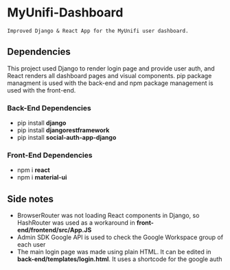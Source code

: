 # MyUnifi-Dashboard
```
Improved Django & React App for the MyUnifi user dashboard.
```

## Dependencies
This project used Django to render login page and provide user auth, and React renders all dashboard pages and visual components.
pip package managment is used with the back-end and npm package management is used with the front-end.

### Back-End Dependencies
- pip install **django**
- pip install **djangorestframework**
- pip install **social-auth-app-django**

### Front-End Dependencies
- npm i **react**
- npm i **material-ui**

## Side notes
 - BrowserRouter was not loading React components in Django, so HashRouter was used as a workaround in **front-end/frontend/src/App.JS**
 - Admin SDK Google API is used to check the Google Workspace group of each user
 - The main login page was made using plain HTML. It can be edited in **back-end/templates/login.html**. It uses a shortcode for the google auth
